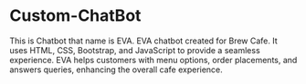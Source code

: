 # Custom-ChatBot
This is Chatbot that name is EVA. EVA chatbot created for Brew Cafe. It uses HTML, CSS, Bootstrap, and JavaScript to provide a seamless experience. EVA helps customers with menu options, order placements, and answers queries, enhancing the overall cafe experience.

